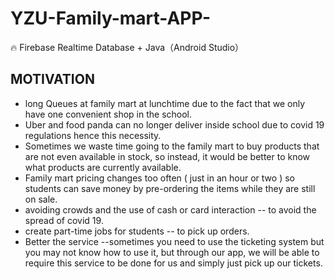 # YZU-Family-mart-APP-
🔥 Firebase Realtime Database + Java（Android Studio）
## MOTIVATION 
* long Queues at family mart at lunchtime due to the fact that we only have one convenient shop in the school. 
* Uber and food panda can no longer deliver inside school due to covid 19 regulations hence this necessity. 
* Sometimes we waste time going to the family mart to buy products that are not even available in stock, so instead, it would be better to know what products are currently available. 
* Family mart pricing changes too often ( just in an hour or two ) so students can save money by pre-ordering the items while they are still on sale. 
* avoiding crowds and the use of cash or card interaction -- to avoid the spread of covid 19.
* create part-time jobs for students -- to pick up orders.
* Better the service --sometimes you need to use the ticketing system but you may not know how to use it, but through our app, we will be able to require this service to be done for us and simply just pick up our tickets. 
